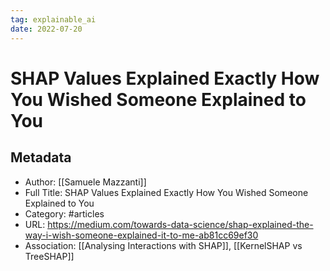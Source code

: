 ```yaml
---
tag: explainable_ai
date: 2022-07-20
---
```


# SHAP Values Explained Exactly How You Wished Someone Explained to You

## Metadata
- Author: [[Samuele Mazzanti]]
- Full Title: SHAP Values Explained Exactly How You Wished Someone Explained to You
- Category: #articles 
- URL: https://medium.com/towards-data-science/shap-explained-the-way-i-wish-someone-explained-it-to-me-ab81cc69ef30
- Association: [[Analysing Interactions with SHAP]], [[KernelSHAP vs TreeSHAP]]